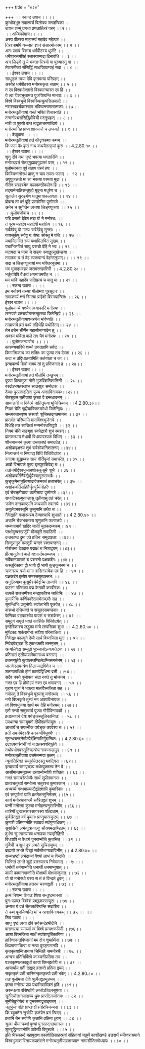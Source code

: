 +++
title = "०८०"

+++
।। स्कन्द उवाच ।। ।।  
कुम्भोद्भूत तदाश्चर्यं विलोक्य जगदम्बिका ।।  
उवाच शम्भुं प्रणता प्रणतार्तिहरं परम् ।।१।।  
।। अम्बिकोवाच।। ।।  
अस्य पीठस्य माहात्म्यं महादेव महेश्वर ।।  
तिरश्चामपि यज्जातं ज्ञानं संसारमोचनम् ।। २ ।।  
अतः प्रभावं विज्ञाय धर्मपीठस्य धूर्जटे ।।  
धर्मेश्वरसमीपेहं स्थास्याम्यद्य दिनावधि ।। ३ ।।  
अत्र लिङ्गे तु ये भक्ताः स्त्रियो वा पुरुषास्तु वा ।।  
तेषामभीष्टां संसिद्धिं साधयिष्याम्यहं सदा ।। ४ ।।  
।। ईश्वर उवाच ।। ।।  
साधुकृतं त्वया देवि कृतवत्या परिग्रहम् ।।  
अस्येह धर्मपीठस्य मनोरथकृतः सताम् ।। ५ ।।  
त एव विश्वभोक्तारो विश्वमान्यास्त एव हि ।।  
ये त्वां विश्वभुजामत्र पूजयिष्यन्ति मानवाः ।। ६ ।।  
विश्वे विश्वभुजे विश्वस्थित्युत्पत्तिलयप्रदे ।।  
नरास्त्वदर्चकाश्चात्र भविष्यन्त्यमलात्मकाः ।।७।।  
मनोरथतृतीयायां यस्ते भक्तिं विधास्यति ।।  
तन्मनोरथसंसिद्धिर्भवित्री मदनुग्रहात् ।। ८ ।।  
नारी वा पुरुषो वाथ त्वद्व्रताचरणात्प्रिये ।।  
मनोरथानिह प्राप्य ज्ञानमन्ते च लप्स्यते ।। ९ ।।  
।। देव्युवाच ।। ।।  
मनोरथतृतीयायां व्रतं कीदृक्कथा कथम् ।।  
किं फलं कैः कृतं नाथ कथयैतत्कृपां कुरु ।। 4.2.80.१० ।।  
।। ईश्वर उवाच ।। ।।  
शृणु देवि यथा पृष्टं भवत्या भवतारिणि ।।  
मनोरथव्रतं चैतद्गुह्याद्गुह्यतरं परम् ।। ११ ।।  
पुलोमतनया पूर्वं तताप परमं तपः ।।  
किञ्चिन्मनोरथं प्राप्तुं न चाप तपसः फलम् ।। १२ ।।  
अपूपुजत्ततो मां सा भक्त्या परमया मुदा ।।  
गीतेन सरहस्येन कलकण्ठीकलेन हि ।। १३ ।।  
तद्गानेनातिसन्तुष्टो मृदुना मधुरेण च ।।  
सुतालेन सुरङ्गेण धातुमात्राकलावता ।। १४ ।।  
प्रोवाच तां वरं ब्रूहि प्रसन्नोस्मि पुलोमजे ।।  
अनेन च सुगीतेन त्वनया लिङ्गपूजया ।। १५ ।।  
।।पुलोमजोवाच ।। ।।  
यदि प्रसन्नो देवेश तदा यो मे मनोरथः ।।  
तं पूरय महादेव महादेवी महाप्रिय ।। १६ ।।  
सर्वदेवेषु यो मान्यः सर्वदेवेषु सुन्दरः ।।  
यायजूकेषु सर्वेषु यः श्रेष्ठः सोस्तु मे पतिः ।। १७ ।।  
यथाभिलषितं रूपं यथाभिलषितं सुखम् ।।  
यथाभिलषितं चायुः प्रसन्नो देहि मे भव ।। १८ ।।  
यदायदा च पत्या मे सङ्गः स्याद्धृत्सुखेच्छया ।।  
तदातदा च तं देहं त्यक्त्वान्यं देहमाप्नुयाम्।। ।। १९ ।।  
सदा च लिङ्गपूजायां मम भक्तिरनुत्तमा ।।  
भव भूयाद्भवहर जरामरणहारिणी ।। 4.2.80.२० ।।  
भर्तुर्व्ययेपि वैधव्यं क्षणमात्रमपीह न ।।  
मम भावि महादेव पातिव्रत्यं च यातु मा ।। २१ ।।  
।। स्कन्द उवाच ।। ।।  
इमं मनोरथं तस्याः पौलोम्याः पुरसूदनः ।।  
समाकर्ण्य क्षणं स्मित्वा प्राहेशो विस्मयान्वितः ।। २६ ।।  
ईश्वर उवाच ।। ।।  
पुलोमकन्ये यश्चैष त्वयाकारि मनोरथः ।।  
लप्स्यसे व्रतचर्यातस्तत्कुरुष्व जितेन्द्रिये ।। २३ ।।  
मनोरथतृतीयायाश्चरणेन भविष्यति ।।  
तत्प्राप्तये व्रतं वक्ष्ये तद्विधेहि यथोदितम्।। २४ ।।  
तेन व्रतेन चीर्णेन महासौभाग्यदेन तु ।।  
अवश्यं भविता बाले तव चैवं मनोरथः ।। २५ ।।  
।। पुलोमकन्यावोच ।। ।।  
कारुण्यवारिधे शम्भो प्रणतप्राणि सर्वद ।।  
किमात्मिकाथ का शक्तिः का पूज्या तत्र देवता ।। २६ ।।  
कदा च तद्विधातव्यमिति कर्तव्यता च का ।।  
इत्याकर्ण्य शिवो वाक्यं तां तु प्रणिजगाद ह ।। २७।।  
।। ईश्वर उवाच ।। ।।  
मनोरथतृतीयायां व्रतं पौलोमि तच्छुभम्।।  
पूज्या विश्वभुजा गौरी भुजविंशतिशालिनी ।। २८ ।।  
वरदोऽभयहस्तश्च साक्षसूत्रः समोदकः ।।  
देव्याः पुरस्ताद्व्रतिना पूज्य आशाविनायकः।।२९।।  
चैत्रशुक्ल तृतीयायां कृत्वा वै दन्तधावनम् ।।  
सायन्तनीं च निर्वर्त्य नातितृप्त्या भुजिक्रियाम् ।।4.2.80.३०।।  
नियमं चेति गृह्णीयाज्जितक्रोधो जितेन्द्रियः ।।  
सन्त्यक्तास्पृश्य संस्पर्शः शुचिस्तद्गतमानसः ।। ३१ ।।  
प्रातर्व्रतं चरिष्यामि मातर्विश्वभुजेनघे ।।  
विधेहि तत्र सान्निध्यं मन्मनोरथसिद्धये ।। ३२ ।।  
नियमं चेति सङ्गृह्य स्वपेद्रात्रौ शुभं स्मरन्।।  
प्रातरुत्थाय मेधावी विधायावश्यकं विधिम् ।। ३३ ।।  
शौचमाचमनं कृत्वा दन्तकाष्ठं समाददेत् ।।  
अशोकवृक्षस्य शुभं सर्वशोकनिशातनम् ।।३४।।  
नित्यन्तनं च निष्पाद्य विधिं विधिविदांवरः ।।  
स्नात्वा शुद्धाम्बरः सायं गौरीपूजां समाचरेत् ।। ३५ ।।  
आदौ विनायकं पूज्य घृतपूरान्निवेद्य च ।।  
ततोर्चयेद्विश्वभुजामशोककुसुमैः शुभैः ।। ३६ ।।  
अशोकवर्तिनैवेद्यैर्धूपैश्चागुरुसम्भवैः ।।  
कुङ्कुमेनानुलिप्यादावेकभक्तं ततश्चरेत् ।। ३७ ।।  
अशोकवर्तिसहितैर्घृतपूरैर्मनोहरैः ।।  
एवं चैत्रतृतीयायां व्यतीतायां पुलोमजे ।।३८।।  
राधादिफाल्गुनान्तासु तृतीयासु व्रतं चरेत् ।।  
क्रमेण दन्तकाष्ठानि कथयामि तवानघे ।।३९।।  
अनुलेपनवस्तूनि कुसुमानि तथैव च ।।  
नैवेद्यानि गजास्यस्य देव्याश्चापि शुभव्रते ।। 4.2.80.४० ।।  
अन्नानि चैकभक्तस्य शृणुतानि फलाप्तये ।।  
जम्ब्वपामार्ग खदिर जाती चूतकदम्बकम्।।४१।।  
प्लक्षोदुम्बरखर्जूरी बीजपूरी सदाडिमी ।।  
दन्तकाष्ठ द्रुमा एते व्रतिनः समुदाहृताः ।।४२।।  
सिन्दूरागुरु कस्तूरी चन्दनं रक्तचन्दनम् ।।  
गोरोचना देवदारु पद्माक्षं च निशाद्वयम् ।।४३।।  
प्रीत्यानुलेपनं बाले यक्षकर्दमसम्भवम् ।।  
सर्वेषामप्यलाभे च प्रशस्तो यक्षकर्दमः ।।४४।।  
कस्तूरिकाया द्वौ भागौ द्वौ भागौ कुङ्कुमस्य च ।।  
चन्दनस्य त्रयो भागाः शशिनस्त्वेक एव हि ।। ४५ ।।  
यक्षकर्दम इत्येष समस्तसुरवल्लभः ।।  
अनुलिप्याथ कुसुमैरर्चयेद्वच्मि तान्यपि ।। ४६ ।।  
पाटला मल्लिका पद्म केतकी करवीरकः ।।  
उत्पलै राजचम्पैश्च नन्द्यावर्तैश्च जातिभिः ।। ४७ ।।  
कुमारीभिः कर्णिकारैरलाभेतच्छदैः सह ।।  
सुगन्धिभिः प्रसूनोघैः सर्वालाभेपि पूजयेत् ।। ४८ ।।  
करम्भो दधिभक्तं च सचूतरसमण्डकाः ।।  
फेणिका वटकाश्चैव पायसं च सशर्करम् ।। ४९ ।।  
समुद्गं सघृतं भक्तं कार्त्तिके विनिवेदयेत् ।।  
इण्डेरिकाश्च लड्डूका माघे लम्पसिका शुभा ।। 4.2.80.५० ।।  
मुष्टिकाः शर्करागर्भाः सर्पिषा परिसाधिताः ।।  
निवेद्याः फाल्गुने देव्यै सार्धं विघ्नजिता मुदा ।। ५१ ।।  
निवेदयेद्यदन्नं हि एकभक्तपि तत्स्मृतम् ।।  
अन्यन्निवेद्य सम्मूढो भुञ्जानोऽन्यत्पतेदधः ।। ५२ ।।  
प्रतिमासं तृतीयायामेवमाराध्य वत्सरम् ।।  
व्रतसम्पूर्तये कुर्यात्स्थण्डिलेऽग्निसमर्चनम् ।। ५३ ।।  
जातवेदसमन्त्रेण तिलाज्यद्रविणेन च ।।  
शतमष्टाधिकं होमं कारयेद्विधिना व्रती ।।५४।।  
सदैव नक्ते पूजोक्ता सदा नक्ते तु भोजनम् ।।  
नक्त एव हि होमोऽयं नक्त एव क्षमापनम् ।। ५५ ।।  
गृहाण पूजां मे भक्त्या मातर्विघ्नजिता सह ।।  
नमोस्तु ते विश्वभुजे पूरयाशु मनोरथम् ।। ५६ ।।  
नमो विघ्नकृते तुभ्यं नम आशाविनायक ।।  
त्वं विश्वभुजया सार्धं मम देहि मनोरथम् ।।५७।।  
एतौ मन्त्रौ समुच्चार्य पूज्या गौरीविनायकौ ।।  
व्रतक्षमापने देयः पर्यङ्कस्तूलिकान्वितः ।। ५८ ।।  
उपधान्या समायुक्तो दीपीदपर्णसंयुतः ।।  
आचार्यं च सपत्नीकं पर्यङ्क उपवेश्य च ।। ५९ ।।  
व्रती समर्चयेद्वस्त्रैः करकर्णविभूषणैः ।।  
सुगन्धचन्दनैर्माल्यैर्दक्षिणाभिर्मुदान्वितः ।। 4.2.80.६० ।।  
दद्यात्पयस्विनीं गां च व्रतस्यपरिपूर्तये ।।  
तथोपभोगवस्तूनिच्छत्रोपानत्कमण्डलुम् ।। ६१ ।।  
मनोरथतृतीयाया व्रतमेतन्मया कृतम् ।।  
न्यूनातिरिक्तं सम्पूर्णमेतदस्तु भवद्गिरा ।।६२।।  
इत्याचार्यं समापृच्छ्य तथेत्युक्तश्च तेन वै ।।  
आसीमान्तमनुव्रज्य दत्त्वान्येभ्योपि शक्तितः ।। ६३ ।।  
नक्तं समाचरेत्पोष्यैः सार्धं सुप्रीतमानसः ।।  
प्रातश्चतुर्थ्यां सम्भोज्य चतुरश्च कुमारकान् ।। ६४ ।।  
अभ्यर्च्य गन्धमाल्याद्यैर्द्वादशापि कुमारिकाः ।।  
एवं सम्पूर्णतां याति व्रतमेतत्सुनिर्मलम् ।।६५।।  
कार्यं मनोरथावाप्त्यै सर्वैरेतद्व्रतं शुभम् ।।  
पत्नीं मनोरमां कुल्यां मनोवृत्त्यनुसारिणीम् ।।६६।।  
तारिणीं दुःखसंसारसागरस्य पतिव्रताम् ।।  
कुर्वन्नेतद्व्रतं वर्षं कुमारः प्राप्नुयात्स्फुटम् ।। ६७ ।।  
कुमारी पतिमाप्नोति स्वाढ्यं सर्वगुणाधिकम् ।।  
सुवासिनी लभेत्पुत्रान्पत्युः सौख्यमखण्डितम् ।। ६८ ।।  
दुर्भगा सुभगास्याच्च धनाढ्या स्याद्दरिद्रिणी ।।  
विधवापि न वैधव्यं पुनराप्नोति कुत्रचित् ।। ६९ ।।  
गुर्विणी च शुभं पुत्रं लभते सुचिरायुषम् ।।  
ब्राह्मणो लभते विद्यां सर्वसौभाग्यदायिनीम् ।। 4.2.80.७० ।।  
राज्यभ्रष्टो लभेद्राज्यं वैश्यो लाभं च विन्दति ।।  
चिन्तितं लभते शूद्रो व्रतस्यास्य निषेवणात् ।। ७ ।।।  
धर्मार्थी धर्ममाप्नोति धनार्थी धनमाप्नुयात् ।।  
कामी कामानवाप्नोति मोक्षार्थी मोक्षमाप्नुयात् ।। ७२ ।।  
यो यो मनोरथो यस्य स तं तं विन्दते ध्रुवम् ।।  
मनोरथतृतीयाया व्रतस्य चरणाद्व्रती ।। ७३ ।।  
।। स्कन्द उवाच ।। ।।  
इत्थं निशम्य शिवतः शिवा सन्तुष्टमानसा ।।  
पुनः पप्रच्छ विश्वेशं प्रबद्धकरसम्पुटा ।। ७४ ।।  
अन्यत्र ये व्रतं चैतत्करिष्यन्ति सदाशिव ।।  
ते कथं पूजयिष्यन्ति मां च आशाविनायकम् ।। ७५ ।। ।।  
शिव उवाच ।। ।।  
साधु पृष्टं त्वया देवि सर्वसन्देहभेदिनि ।।  
वाराणस्यां समर्च्या त्वं विश्वे प्रत्यक्षरूपिणी ।।७६।।  
आशा विघ्नजिता सार्धं सर्वाशापूर्तिकारिणा ।।  
हारिणानन्तविघ्नानां मम क्षेत्र शुभार्थिना ।। ७७ ।।  
क्षिप्रमागमयित्वा च नत्वा दूरङ्गतानपि ।।  
कृतकृत्यान्विधायाथ चिन्तितैः समनोरथैः ।। ७८ ।।  
अन्यत्र व्रतिभिर्विश्वे काञ्चनीप्रतिमा तव ।।  
पञ्चकृष्णलकादूर्ध्वं कार्या विघ्नहृतोपि च ।। ७९ ।।  
आचार्याय व्रती दद्याद् व्रतान्ते प्रतिमा द्वयम् ।।  
सकृत्कृते व्रती चास्मिन्कृतकृत्यो व्रती भवेत् ।। 4.2.80.८० ।।  
ततः पुलोमजा देवि श्रुत्वैतद्व्रतमुत्तमम् ।।  
कृत्वा मनोरथं प्राप यथाभिवाञ्छितं हृदि ।।८१।।  
अरुन्धत्या वसिष्ठोपि लब्धोऽत्रिऽनसूयया ।।  
सुनीत्योत्तानपादाच्च ध्रुवः प्राप्तोंऽगजोत्तमः ।। ८२ ।।  
सुनीतेदुर्भर्गत्वं च पुनरस्माद्व्रताद्गतम् ।।  
चतुर्भुजः पतिः प्राप्तः क्षीरनीरधिजन्मना ।। ८३ ।।  
किं बहूक्तेन सुश्रोणि कृतंयेन व्रतं त्विदम् ।।  
व्रतानि तेन सर्वाणि कृतानि व्रतिना ध्रुवम् ।। ८४ ।।  
श्रुत्वा धीमान्कथां पुण्यां पुनस्तद्गतमानसः ।।  
शुभबुद्धिमवाप्नोति पापैरपि विमुच्यते ।। ८५ ।।  
इति श्रीस्कान्दे महापुराण एकाशीतिसाहस्र्यां संहितायां चतुर्थे काशीखण्डे उत्तरार्धे धर्मेश्वराख्याने विश्वभुजाशाविनायकप्रशंसने मनोरथतृतीयाव्रताख्यानं नामाशीतितमोध्यायः ।। ८० ।।